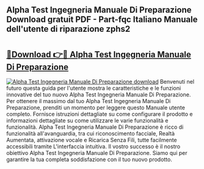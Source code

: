 ## Alpha Test Ingegneria Manuale Di Preparazione Download gratuit PDF - Part-fqc Italiano Manuale dell'utente di riparazione zphs2

# <h2><a href="http://dffacl.blite.top/?on=Alpha+Test+Ingegneria+Manuale+Di+Preparazione">🔗Download 👉🔴 Alpha Test Ingegneria Manuale Di Preparazione</a></h2>

[![Alpha Test Ingegneria Manuale Di Preparazione download](https://i.imgur.com/lujVjoI.png)](http://dffacl.blite.top/?on=Alpha+Test+Ingegneria+Manuale+Di+Preparazione)
Benvenuti nel futuro questa guida per l'utente mostra le caratteristiche e le funzioni innovative del tuo nuovo Alpha Test Ingegneria Manuale Di Preparazione. Per ottenere il massimo dal tuo Alpha Test Ingegneria Manuale Di Preparazione, prenditi un momento per leggere questo Manuale utente completo. Fornisce istruzioni dettagliate su come configurare il prodotto e informazioni dettagliate su come utilizzare le varie funzionalità e funzionalità. Alpha Test Ingegneria Manuale Di Preparazione è ricco di funzionalità all'avanguardia, tra cui riconoscimento facciale, Realtà Aumentata, attivazione vocale e Ricarica Senza Fili, tutte facilmente accessibili tramite L'interfaccia intuitiva. Il vostro successo è il nostro obiettivo Alpha Test Ingegneria Manuale Di Preparazione. Siamo qui per garantire la tua completa soddisfazione con il tuo nuovo prodotto.
